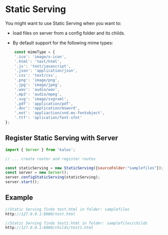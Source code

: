 # Static Serving

You might want to use Static Serving when you want to:

- load files on server from a config folder and its childs.

- By default support for the following mime types:
```js
    const mimeType = {
    '.ico': 'image/x-icon',
    '.html': 'text/html',
    '.js': 'text/javascript',
    '.json': 'application/json',
    '.css': 'text/css',
    '.png': 'image/png',
    '.jpg': 'image/jpeg',
    '.wav': 'audio/wav',
    '.mp3': 'audio/mpeg',
    '.svg': 'image/svg+xml',
    '.pdf': 'application/pdf',
    '.doc': 'application/msword',
    '.eot': 'appliaction/vnd.ms-fontobject',
    '.ttf': 'aplication/font-sfnt'
};
```
## Register Static Serving with Server

```js
import { Server } from 'kalos';

// ... create router and register routes

const staticServing = new StaticServing({sourceFolder:"samplefiles"});
const server = new Server();
server.configStaticServing(staticServing);
server.start();
```
## Example
```js
//Static Serving finds test.html in folder: samplefiles
http://127.0.0.1:8080/test.html

//Static Serving finds test1.html in folder: samplefiles/childs
http://127.0.0.1:8080/childs/test1.html
```


